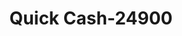 ---
f_zip-code: 89403
f_state-code: NV
title: Quick Cash-24900
f_phone: 775-246-8001
f_city-only: Dayton
f_address: 145 Ushighway 50 East Dayton
f_location-unique-id: '24900'
slug: quick-cash-24900
updated-on: '2024-05-30T13:46:58.046Z'
created-on: '2024-05-30T13:36:59.803Z'
published-on: '2024-05-30T13:54:32.469Z'
f_city-state: cms/city/dayton-nv.md
f_company: cms/company/quick-cash.md
f_state: cms/state/nevada.md
layout: '[payday-loan].html'
tags: payday-loan
---